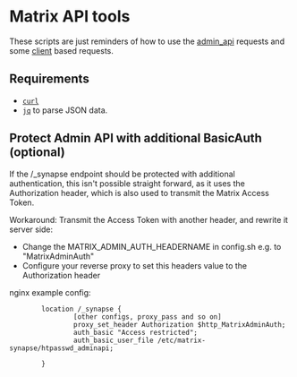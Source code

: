 # Matrix API tools

These scripts are just reminders of how to use the
[admin_api](https://github.com/matrix-org/synapse/blob/master/docs/admin_api/)
requests and some [client](https://matrix.org/docs/spec/client_server/latest)
based requests.

## Requirements
  * [`curl`](https://curl.se)
  * [`jq`](https://stedolan.github.io/jq) to parse JSON data.

## Protect Admin API with additional BasicAuth (optional)
If the /\_synapse endpoint should be protected with additional authentication,
this isn't possible straight forward, as it uses the Authorization header,
which is also used to transmit the Matrix Access Token.

Workaround: Transmit the Access Token with another header, and rewrite it
server side:
  * Change the MATRIX_ADMIN_AUTH_HEADERNAME in config.sh e.g. to "MatrixAdminAuth"
  * Configure your reverse proxy to set this headers value to the Authorization header
  
nginx example config:
```
        location /_synapse {
                [other configs, proxy_pass and so on]
                proxy_set_header Authorization $http_MatrixAdminAuth;
                auth_basic "Access restricted";
                auth_basic_user_file /etc/matrix-synapse/htpasswd_adminapi;

        }
```
